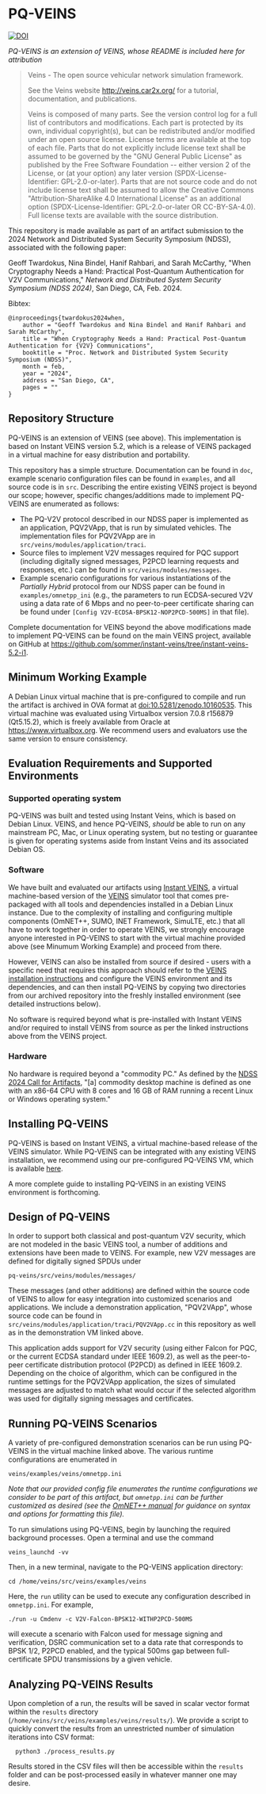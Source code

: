 # PQ-VEINS

[![DOI](https://zenodo.org/badge/DOI/10.5281/zenodo.10158027.svg)](https://doi.org/10.5281/zenodo.10158027)

*PQ-VEINS is an extension of VEINS, whose README is included here for attribution*

> Veins - The open source vehicular network simulation framework.
>
> See the Veins website <http://veins.car2x.org/> for a tutorial, documentation,
and publications.
>
>Veins is composed of many parts. See the version control log for a full list of
>contributors and modifications. Each part is protected by its own, individual
>copyright(s), but can be redistributed and/or modified under an open source
>license. License terms are available at the top of each file. Parts that do not
>explicitly include license text shall be assumed to be governed by the "GNU
>General Public License" as published by the Free Software Foundation -- either
>version 2 of the License, or (at your option) any later version
>(SPDX-License-Identifier: GPL-2.0-or-later). Parts that are not source code and
>do not include license text shall be assumed to allow the Creative Commons
>"Attribution-ShareAlike 4.0 International License" as an additional option
>(SPDX-License-Identifier: GPL-2.0-or-later OR CC-BY-SA-4.0). Full license texts
>are available with the source distribution.

This repository is made available as part of an artifact submission to the 2024 Network and Distributed 
System Security Symposium (NDSS), associated with the following paper:

Geoff Twardokus, Nina Bindel, Hanif Rahbari, and Sarah McCarthy, "When Cryptography Needs a Hand: Practical Post-Quantum Authentication for V2V Communications," _Network and Distributed System Security Symposium (NDSS 2024)_, San Diego, CA, Feb. 2024.

Bibtex:

    @inproceedings{twardokus2024when,
        author = "Geoff Twardokus and Nina Bindel and Hanif Rahbari and Sarah McCarthy",
        title = "When Cryptography Needs a Hand: Practical Post-Quantum Authentication for {V2V} Communications",
        booktitle = "Proc. Network and Distributed System Security Symposium (NDSS)",
        month = feb,
        year = "2024",
        address = "San Diego, CA",
        pages = ""
    }

## Repository Structure

PQ-VEINS is an extension of VEINS (see above). This implementation is based on Instant VEINS version 5.2, 
which is a release of VEINS packaged in a virtual machine for easy distribution and portability. 

This repository has a simple structure. Documentation can be found in `doc`, example scenario configuration files
can be found in `examples`, and all source code is in `src`. Describing the entire existing VEINS project is beyond our 
scope; however, specific changes/additions made to implement PQ-VEINS are enumerated as follows:
- The PQ-V2V protocol described in our NDSS paper is implemented as an application, PQV2VApp, that is run by 
simulated vehicles. The implementation files for PQV2VApp are in `src/veins/modules/application/traci`.
- Source files to implement V2V messages required for PQC support (including digitally signed messages, P2PCD learning
requests and responses, etc.) can be found in `src/veins/modules/messages`.
- Example scenario configurations for various instantiations of the _Partially Hybrid_ protocol from our NDSS paper
can be found in `examples/omnetpp_ini` (e.g., the parameters to run ECDSA-secured V2V using a data rate of 6 Mbps and
no peer-to-peer certificate sharing can be found under `[Config V2V-ECDSA-BPSK12-NOP2PCD-500MS]` in that file).

Complete documentation for VEINS beyond the above modifications made to implement PQ-VEINS can be found on the main
VEINS project, available on GitHub at https://github.com/sommer/instant-veins/tree/instant-veins-5.2-i1. 

## Minimum Working Example
A Debian Linux virtual machine that is pre-configured to compile and run the artifact is archived in OVA format
at [doi:10.5281/zenodo.10160535](https://doi.org/10.5281/zenodo.10160535). This virtual machine was evaluated using Virtualbox version 7.0.8 r156879 (Qt5.15.2), which is freely available from Oracle at
https://www.virtualbox.org. We recommend users and evaluators use the same version to ensure consistency.

## Evaluation Requirements and Supported Environments

### Supported operating system
PQ-VEINS was built and tested using Instant Veins, which is based on Debian Linux. VEINS, and hence PQ-VEINS, _should_
be able to run on any mainstream PC, Mac, or Linux operating system, but no testing or guarantee is given for operating
systems aside from Instant Veins and its associated Debian OS.

### Software
We have built and evaluated our artifacts using [Instant VEINS](https://veins.car2x.org/documentation/instant-veins/),
a virtual machine-based version of the [VEINS](https://veins.car2x.org) simulator
tool that comes pre-packaged with all tools and dependencies installed in a Debian Linux instance. Due to the complexity
of installing and configuring multiple components (OmNET++, SUMO, INET Framework, SimuLTE, etc.) that all have to work
together in order to operate VEINS, we strongly encourage anyone interested in PQ-VEINS to start with the virtual
machine provided above (see
Minumum Working Example) and proceed from there.

However, VEINS can also be installed from source if desired - users with
a specific need that requires this approach should refer to the
[VEINS installation instructions](https://veins.car2x.org/tutorial/) and configure the VEINS
environment and its dependencies, and can then install PQ-VEINS by copying two directories from our archived repository
into the freshly installed environment (see detailed instructions below).

No software is required beyond what is pre-installed with Instant VEINS and/or required to install VEINS from source as
per the linked instructions above from the VEINS project.

### Hardware
No hardware is required beyond a "commodity PC." As defined by the 
[NDSS 2024 Call for Artifacts](https://web.archive.org/web/20230930035437/https://secartifacts.github.io/ndss2024/call), 
"[a] commodity desktop machine is defined as one with an x86-64 CPU with 8 cores and 16 GB of RAM running a recent Linux 
or Windows operating system."

## Installing PQ-VEINS

PQ-VEINS is based on Instant VEINS, a virtual machine-based release of the VEINS 
simulator.
While PQ-VEINS can be integrated with any existing VEINS installation, we recommend
using our pre-configured PQ-VEINS VM, which is available [here](https://bit.ly/3PWTHNN).

A more complete guide to installing PQ-VEINS in an existing VEINS environment 
is forthcoming. 

## Design of PQ-VEINS

In order to support both classical and post-quantum V2V security, which are not modeled 
in the basic VEINS tool, a number of additions and extensions have been made to VEINS.
For example, new V2V messages are defined for digitally signed SPDUs under

    pq-veins/src/veins/modules/messages/

These messages (and other additions) are defined within the source code of VEINS to
allow for easy integration into customized scenarios and applications. We include
a demonstration application, "PQV2VApp", whose source code can be found in
`src/veins/modules/application/traci/PQV2VApp.cc` in this repository as well as
in the demonstration VM linked above. 

This application adds support for V2V security (using either Falcon for PQC, or the current
ECDSA standard under IEEE 1609.2), as well as the peer-to-peer certificate distribution protocol 
(P2PCD) as defined in IEEE 1609.2.
Depending on the choice of algorithm, which can be configured in the runtime settings for the 
PQV2VApp application, the sizes of simulated messages are adjusted to match what would occur
if the selected algorithm was used for digitally signing messages and certificates.

## Running PQ-VEINS Scenarios

A variety of pre-configured demonstration scenarios can be run using PQ-VEINS in the 
virtual machine linked above. The various runtime configurations are enumerated in 

    veins/examples/veins/omnetpp.ini

_Note that our provided config file enumerates the runtime configurations we consider to be
part of this artifact, but `omnetpp.ini` can be further customized as desired (see 
the [OmNET++ manual](https://doc.omnetpp.org/omnetpp/manual/) for guidance on syntax and 
options for formatting this file)._

To run simulations using PQ-VEINS, begin by launching the required background processes.
Open a terminal and use the command

    veins_launchd -vv

Then, in a new terminal, navigate to the PQ-VEINS application directory:

    cd /home/veins/src/veins/examples/veins

Here, the `run` utility can be used to execute any configuration described in `omnetpp.ini`.
For example,

    ./run -u Cmdenv -c V2V-Falcon-BPSK12-WITHP2PCD-500MS

will execute a scenario with Falcon used for message signing and verification, DSRC communication
set to a data rate that corresponds to BPSK 1/2, P2PCD enabled, and the typical 500ms gap between
full-certificate SPDU transmissions by a given vehicle.

## Analyzing PQ-VEINS Results

Upon completion of a run, the results will be saved in scalar vector format within the `results`
directory (`/home/veins/src/veins/examples/veins/results/`). We provide a script to quickly 
convert the results from an unrestricted number of simulation iterations into CSV format:

      python3 ./process_results.py

Results stored in the CSV files will then be accessible within the `results` folder and can
be post-processed easily in whatever manner one may desire.
